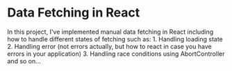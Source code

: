 # Data Fetching in React

In this project, I've implemented manual data fetching in React including how to handle different states of fetching such as:
    1. Handling loading state
    2. Handling error (not errors actually, but how to react in case you have errors in your application)
    3. Handling race conditions using AbortController and so on...